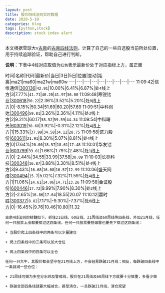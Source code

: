 ```yaml
---
layout: post
title: 股价四线法则实时数据
date: 2020-5-10
categories: blog
tags: [python,stock]
description: stock index alert
---
```



本文根据雪球大v[古泉](https://xueqiu.com/u/7148646888)的[古泉四线法则](https://xueqiu.com/7148646888/130498192)，计算了自己的一些自选股当前所处位置，用于持续追踪验证，帮助自己进行判断。

**说明**：下表中4线对应取值为`红色`表示最新价处于对应指标上方，属正面

时间|名称|代码|最新价|当日|3日|5日|位置|变动|距离|ma21|ma60|ma21w|ma60w
---|---|---|---|---|---|---|---|---
11:09:42|信维通信|[300136](https://xueqiu.com/S/SZ300136)|`42.91`|10.00%|6.41%|6.87%|处`4`线上方|3|7.77%|`41.71`|`40.20`|`41.97`|`36.00`
11:09:48|寒锐钴业|[300618](https://xueqiu.com/S/SZ300618)|`50.22`|2.36%|3.52%|5.20%|处`0`线上方|0|-8.15%|50.34|51.69|60.20|57.69
11:09:51|中科创达|[300496](https://xueqiu.com/S/SZ300496)|`59.81`|3.26%|2.36%|4.11%|处`3`线上方|2|9.21%|60.17|`58.52`|`59.59`|`44.34`
11:09:54|中科曙光|[603019](https://xueqiu.com/S/SH603019)|`38.68`|3.92%|-0.31%|2.12%|处`4`线上方|1|15.33%|`37.99`|`34.58`|`34.12`|`28.75`
11:09:58|诺力股份|[603611](https://xueqiu.com/S/SH603611)|`21.91`|8.30%|5.07%|8.81%|处`4`线上方|0|17.64%|`20.00`|`18.57`|`18.61`|`17.48`
11:10:01|华友钴业|[603799](https://xueqiu.com/S/SH603799)|`33.01`|1.66%|1.79%|2.48%|处`1`线上方|0|-2.44%|34.55|33.99|37.58|`30.09`
11:10:03|长亮科技|[300348](https://xueqiu.com/S/SZ300348)|`16.87`|3.88%|3.30%|8.51%|处`4`线上方|3|9.43%|`16.68`|`16.08`|`16.57`|`12.99`
11:10:06|盛天网络|[300494](https://xueqiu.com/S/SZ300494)|`15.7`|5.02%|7.32%|11.59%|处`4`线上方|1|11.06%|`14.61`|`14.06`|`14.71`|`13.26`
11:09:58|金证股份|[600446](https://xueqiu.com/S/SH600446)|`17.72`|9.99%|7.90%|8.30%|处`2`线上方|2|-2.65%|`16.86`|`17.64`|18.55|20.07
11:10:12|赢时胜|[300377](https://xueqiu.com/S/SZ300377)|`8.82`|7.17%|-9.30%|-7.37%|处`0`线上方|0|-16.45%|9.76|10.46|10.80|11.32

```
古泉4线法则的精髓如下。抓住21日线、60日线、21周线及60周线等四条线，外加21月线，任何一只股票上涨都要穿过这四条线，任何一只股票要想爆雷也要先下穿过这四条线：

+ 当股价爬上四条线中的两条可以少量建仓

+ 爬上四条线中的三条可以加大仓位

+ 爬上四条线中的四条可以全仓

任何一只大牛，其股价都会坚守在21月线上方，不会轻易跌破21月线；相反，每跌破四条线中一条就减一些仓位：

+ 21周线可做为多空分水岭及警戒线，股价在21周线及60周线下方就要十分慎重，多看少做

+ 跌破全部四条线就要大幅减仓，甚至清仓，一旦跌破21月线，清仓观望
```